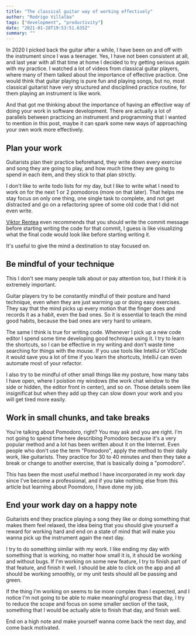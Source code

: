 ```yaml
---
title: "The classical guitar way of working effectively"
author: "Rodrigo Villalba"
tags: ["development", "productivity"]
date: "2021-01-28T19:53:51.635Z"
summary: ""
---
```


In 2020 I picked back the guitar after a while, I have been on and off with the instrument since I was a teenager. Yes, I have not been consistent at all, and last year with all that time at home I decided to try getting serious again with my practice. I watched a lot of videos from classical guitar players, where many of them talked about the importance of effective practice. One would think that guitar playing is pure fun and playing songs, but no, most classical guitarist have very structured and disciplined practice routine, for them playing an instrument is like work.

And that got me thinking about the importance of having an effective way of doing your work in software development. There are actually a lot of parallels between practicing an instrument and programming that I wanted to mention in this post, maybe it can spark some new ways of approaching your own work more effectively.

## Plan your work

Guitarists plan their practice beforehand, they write down every exercise and song they are going to play, and how much time they are going to spend in each item, and they stick to that plan strictly.

I don't like to write todo lists for my day, but I like to write what I need to work on for the next 1 or 2 pomodoros (more on that later). That helps me stay focus on only one thing, one single task to complete, and not get distracted and go on a refactoring spree of some old code that I did not even write.

[Viktor Rentea](https://victorrentea.ro/) even recommends that you should write the commit message before starting writing the code for that commit, I guess is like visualizing what the final code would look like before starting writing it.

It's useful to give the mind a destination to stay focused on.

## Be mindful of your technique

This I don't see many people talk about or pay attention too, but I think it is extremely important.

Guitar players try to be constantly mindful of their posture and hand technique, even when they are just warming up or doing easy exercises. They say that the mind picks up every motion that the finger does and records it as a habit, even the bad ones. So it is essential to teach the mind good habits, because the bad ones are very hard to unlearn.

The same I think is true for writing code. Whenever I pick up a new code editor I spend some time developing good technique using it. I try to learn the shortcuts, so I can be effective in my writing and don't waste time searching for things with the mouse. If you use tools like IntelliJ or VSCode it would save you a lot of time if you learn the shortcuts, IntelliJ can even automate most of your refactor.

I also try to be mindful of other small things like my posture, how many tabs I have open, where I poistion my windows (the work chat window to the side or hidden, the editor front in center), and so on. Those details seem like insignificat but when they add up they can slow down your work and you will get tired more easily.

## Work in small chunks, and take breaks

You're talking about Pomodoro, right? You may ask and you are right. I'm not going to spend time here describing Pomodoro because it's a very popular method and a lot has been written about it on the Internet. Even people who don't use the term "Pomodoro", apply the method to their daily work, like guitarists. They practice for 30 to 40 minutes and then they take a break or change to another exercise, that is basically doing a "pomodoro".

This has been the most useful method I have incorporated in my work day since I've become a professional, and if you take nothing else from this article but learning about Poomdoro, I have done my job.

## End your work day on a happy note

Guitarists end they practice playing a song they like or doing something that makes them feel relaxed, the idea being that you should give yourself a reward for working hard and end on a state of mind that will make you wanna pick up the instrument again the next day.

I try to do something similar with my work. I like ending my day with something that is working, no matter how small it is, it should be working and without bugs. If I'm working on some new feature, I try to finish part of that feature, and finish it well. I should be able to click on the app and all should be working smoothly, or my unit tests should all be passing and green.

If the thing I'm working on seems to be more complex than I expected, and I notice I'm not going to be able to make meaningful progress that day, I try to reduce the scope and focus on some smaller section of the task, something that I would be actually able to finish that day, and finish well.

End on a high note and make yourself wanna come back the next day, and come back motivated.
